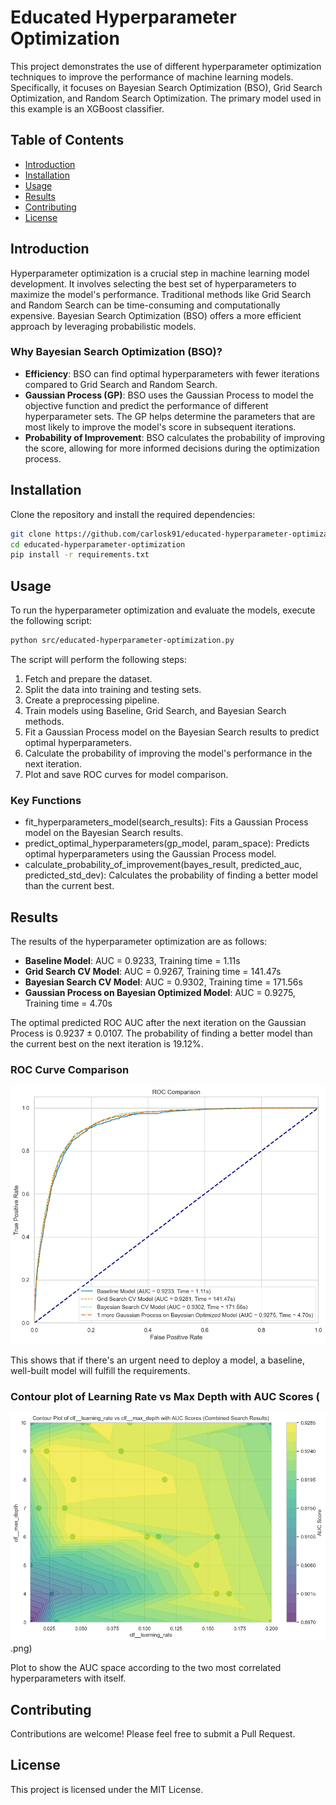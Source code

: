 # Educated Hyperparameter Optimization

This project demonstrates the use of different hyperparameter optimization techniques to improve the performance of machine learning models. Specifically, it focuses on Bayesian Search Optimization (BSO), Grid Search Optimization, and Random Search Optimization. The primary model used in this example is an XGBoost classifier.

## Table of Contents

- [Introduction](#introduction)
- [Installation](#installation)
- [Usage](#usage)
- [Results](#results)
- [Contributing](#contributing)
- [License](#license)

## Introduction

Hyperparameter optimization is a crucial step in machine learning model development. It involves selecting the best set of hyperparameters to maximize the model's performance. Traditional methods like Grid Search and Random Search can be time-consuming and computationally expensive. Bayesian Search Optimization (BSO) offers a more efficient approach by leveraging probabilistic models.

### Why Bayesian Search Optimization (BSO)?

- **Efficiency**: BSO can find optimal hyperparameters with fewer iterations compared to Grid Search and Random Search.
- **Gaussian Process (GP)**: BSO uses the Gaussian Process to model the objective function and predict the performance of different hyperparameter sets. The GP helps determine the parameters that are most likely to improve the model's score in subsequent iterations.
- **Probability of Improvement**: BSO calculates the probability of improving the score, allowing for more informed decisions during the optimization process.

## Installation

Clone the repository and install the required dependencies:

```bash
git clone https://github.com/carlosk91/educated-hyperparameter-optimization.git
cd educated-hyperparameter-optimization
pip install -r requirements.txt
```

## Usage

To run the hyperparameter optimization and evaluate the models, execute the following script:

```bash
python src/educated-hyperparameter-optimization.py
```

The script will perform the following steps:

1. Fetch and prepare the dataset.
2. Split the data into training and testing sets.
3. Create a preprocessing pipeline.
4. Train models using Baseline, Grid Search, and Bayesian Search methods.
5. Fit a Gaussian Process model on the Bayesian Search results to predict optimal hyperparameters.
6. Calculate the probability of improving the model's performance in the next iteration.
7. Plot and save ROC curves for model comparison.

### Key Functions

- fit_hyperparameters_model(search_results): Fits a Gaussian Process model on the Bayesian Search results.
- predict_optimal_hyperparameters(gp_model, param_space): Predicts optimal hyperparameters using the Gaussian Process model.
- calculate_probability_of_improvement(bayes_result, predicted_auc, predicted_std_dev): Calculates the probability of finding a better model than the current best.

## Results

The results of the hyperparameter optimization are as follows:

- **Baseline Model**: AUC = 0.9233, Training time = 1.11s
- **Grid Search CV Model**: AUC = 0.9267, Training time = 141.47s
- **Bayesian Search CV Model**: AUC = 0.9302, Training time = 171.56s
- **Gaussian Process on Bayesian Optimized Model**: AUC = 0.9275, Training time = 4.70s

The optimal predicted ROC AUC after the next iteration on the Gaussian Process is 0.9237 ± 0.0107. The probability of finding a better model than the current best on the next iteration is 19.12%.

### ROC Curve Comparison
![ROC Comparison](images/ROC_comparison.png)

This shows that if there's an urgent need to deploy a model, a baseline, well-built model will fulfill the requirements.

### Contour plot of Learning Rate vs Max Depth with AUC Scores (
![Hyper Parameters Impact on AUC](images/hyperparameter_auc_contour.png)
.png)

Plot to show the AUC space according to the two most correlated hyperparameters with itself.

## Contributing

Contributions are welcome! Please feel free to submit a Pull Request.

## License

This project is licensed under the MIT License.
